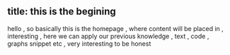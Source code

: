 
title: this is the begining
---

hello , so basically this is the homepage , where content will be placed in , interesting , here we can apply our previous knowledge , text , code , graphs snippet etc , very interesting to be honest 
